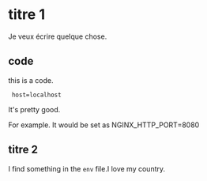 # titre 1

Je veux écrire quelque chose.

## code


this is a code.

`
host=localhost`

It's pretty good.

For example. It would be set as NGINX_HTTP_PORT=8080

## titre 2

I find something in the `env` file.I love my country.
